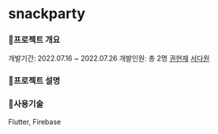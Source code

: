 # snackparty

### 📌프로젝트 개요
개발기간: 2022.07.16 ~ 2022.07.26
개발인원: 총 2명
[권현재](https://github.com/Hyeonjae-K)
[서다원](https://github.com/Dawon00)

### 📌프로젝트 설명


### 📌사용기술
Flutter, Firebase
